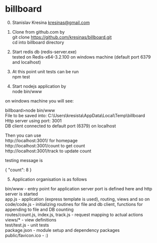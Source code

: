 # billboard
0. Stanislav Kresina kresinas@gmail.com  

1. Clone from github.com by  
git clone https://github.com/kresinas/billboard.git  
cd into billboard directory  

2. Start redis db (redis-server.exe)  
tested on Redis-x64-3.2.100 on windows machine (default port 6379 and localhost)  
  
3. At this point unit tests can be run  
npm test  

4. Start nodejs application by  
node bin/www  

on windows machine you will see:  

billboard>node bin/www  
File to be saved into: C:\Users\kresista\AppData\Local\Temp\billboard  
Http server using port: 3001  
DB client connected to default port (6379) on localhost  

Then you can use  
http://localhost:3001/		for homepage  
http://localhost:3001/count	to get count  
http://localhost:3001/track	to update count  

testing message is   

{ "count": 8 }  

5. Application organisation is as follows  

bin/www 	- entry point for application server port is defined here and http server is started  
app.js		- application (express template is used), routing, views and so on  
code/code.js	- initializing routines for file and db client, functions for appending to file and DB counting    
routes/count.js, index.js, track.js 	- request mapping to actual actions  
views/*		- view definitions  
test/test.js 	- unit tests  
package.json	- module setup and dependency packages  
public/favicon.ico 	- :)  

